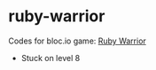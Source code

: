 ruby-warrior
============

Codes for bloc.io game: [Ruby Warrior](https://www.bloc.io/ruby-warrior)

 * Stuck on level 8
